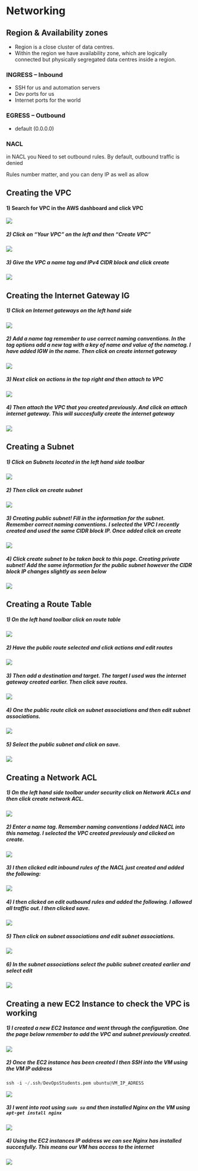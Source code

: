 # Networking

## Region & Availability zones

- Region is a close cluster of data centres.
- Within the region we have availability zone, which are logically connected but physically segregated data centres inside a region.

### INGRESS – Inbound
- SSH for us and automation servers
- Dev ports for us
- Internet ports for the world

### EGRESS – Outbound 
- default (0.0.0.0)

### NACL
in NACL you Need to set outbound rules. By default, outbound traffic is denied

Rules number matter, and you can deny IP as well as allow



## Creating the VPC
#### 1) Search for VPC in the AWS dashboard and click VPC

![](images/vpc1.png)

##### 2) Click on “Your VPC” on the left and then “Create VPC”
![](images/vpc2.png)

##### 3) Give the VPC a name tag and IPv4 CIDR block and click create
![](images/vpc3.png)

## Creating the Internet Gateway IG

##### 1) Click on Internet gateways on the left hand side
![](images/vpc4.png)

##### 2) Add a name tag remember to use correct naming conventions. In the tag options add a new tag with a key of name and value of the nametag. I have added IGW in the name. Then click on create internet gateway
![](images/vpc5.png)

##### 3) Next click on actions in the top right and then attach to VPC

![](images/vpc6.png)

##### 4) Then attach the VPC that you created previously. And click on attach internet gateway. This will succesfully create the internet gateway

![](images/vpc7.png)

## Creating a Subnet

##### 1) Click on Subnets located in the left hand side toolbar

![](images/vpc8.png)

##### 2) Then click on create subnet

![](images/vpc9.png)

##### 3) Creating public subnet! Fill in the information for the subnet. Remember correct naming conventions. I selected the VPC I recently created and used the same CIDR block IP. Once added click on create

![](images/vpc10.png)

##### 4) Click create subnet to be taken back to this page. Creating private subnet! Add the same information for the public subnet however the CIDR block IP changes slightly as seen below

![](images/vpc11.png)

## Creating a Route Table

##### 1) On the left hand toolbar click on route table

![](images/vpc12.png)

##### 2) Have the public route selected and click actions and edit routes

![](images/vpc13.png)

##### 3) Then add a destination and target. The target I used was the internet gateway created earlier. Then click save routes.

![](images/vpc14.png)

##### 4) One the public route click on subnet associations and then edit subnet associations.

![](images/vpc15.png)

##### 5) Select the public subnet and click on save.

![](images/vpc16.png)

## Creating a Network ACL

##### 1) On the left hand side toolbar under security click on Network ACLs and then click create network ACL.

![](images/vpc17.png)

##### 2) Enter a name tag. Remember naming conventions I added NACL into this nametag. I selected the VPC created previously and clicked on create.

![](images/vpc18.png)

##### 3) I then clicked edit inbound rules of the NACL just created and added the following:

![](images/vpc19.png)

##### 4) I then clicked on edit outbound rules and added the following. I allowed all traffic out. I then clicked save.

![](images/vpc20.png)

##### 5) Then click on subnet associations and edit subnet associations.

![](images/vpc21.png)

##### 6) In the subnet associations select the public subnet created earlier and select edit 

![](images/vpc22.png)

## Creating a new EC2 Instance to check the VPC is working

##### 1) I created a new EC2 Instance and went through the configuration. One the page below remember to add the VPC and subnet previously created.

![](images/vpc23.png)

##### 2) Once the EC2 instance has been created I then SSH into the VM using the VM IP address
```python
ssh -i ~/.ssh/DevOpsStudents.pem ubuntu@VM_IP_ADRESS
```

![](images/vpc24.png)

##### 3) I went into root using ```sudo su``` and then installed Nginx on the VM using ``` apt-get install nginx```

![](images/vpc25.png)

##### 4) Using the EC2 instances IP address we can see Nginx has installed succesfully. This means our VM has access to the internet

![](images/vpc26.png)